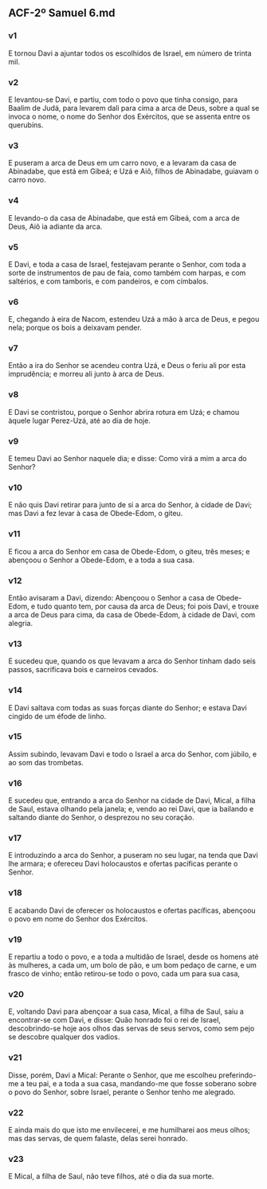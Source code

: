 ## ACF-2º Samuel 6.md
### v1
 E tornou Davi a ajuntar todos os escolhidos de Israel, em número de trinta mil.
### v2
 E levantou-se Davi, e partiu, com todo o povo que tinha consigo, para Baalim de Judá, para levarem dali para cima a arca de Deus, sobre a qual se invoca o nome, o nome do Senhor dos Exércitos, que se assenta entre os querubins.
### v3
 E puseram a arca de Deus em um carro novo, e a levaram da casa de Abinadabe, que está em Gibeá; e Uzá e Aiô, filhos de Abinadabe, guiavam o carro novo.
### v4
 E levando-o da casa de Abinadabe, que está em Gibeá, com a arca de Deus, Aiô ia adiante da arca.
### v5
 E Davi, e toda a casa de Israel, festejavam perante o Senhor, com toda a sorte de instrumentos de pau de faia, como também com harpas, e com saltérios, e com tamboris, e com pandeiros, e com címbalos.
### v6
 E, chegando à eira de Nacom, estendeu Uzá a mão à arca de Deus, e pegou nela; porque os bois a deixavam pender.
### v7
 Então a ira do Senhor se acendeu contra Uzá, e Deus o feriu ali por esta imprudência; e morreu ali junto à arca de Deus.
### v8
 E Davi se contristou, porque o Senhor abrira rotura em Uzá; e chamou àquele lugar Perez-Uzá, até ao dia de hoje.
### v9
 E temeu Davi ao Senhor naquele dia; e disse: Como virá a mim a arca do Senhor?
### v10
 E não quis Davi retirar para junto de si a arca do Senhor, à cidade de Davi; mas Davi a fez levar à casa de Obede-Edom, o giteu.
### v11
 E ficou a arca do Senhor em casa de Obede-Edom, o giteu, três meses; e abençoou o Senhor a Obede-Edom, e a toda a sua casa.
### v12
 Então avisaram a Davi, dizendo: Abençoou o Senhor a casa de Obede-Edom, e tudo quanto tem, por causa da arca de Deus; foi pois Davi, e trouxe a arca de Deus para cima, da casa de Obede-Edom, à cidade de Davi, com alegria.
### v13
 E sucedeu que, quando os que levavam a arca do Senhor tinham dado seis passos, sacrificava bois e carneiros cevados.
### v14
 E Davi saltava com todas as suas forças diante do Senhor; e estava Davi cingido de um éfode de linho.
### v15
 Assim subindo, levavam Davi e todo o Israel a arca do Senhor, com júbilo, e ao som das trombetas.
### v16
 E sucedeu que, entrando a arca do Senhor na cidade de Davi, Mical, a filha de Saul, estava olhando pela janela; e, vendo ao rei Davi, que ia bailando e saltando diante do Senhor, o desprezou no seu coração.
### v17
 E introduzindo a arca do Senhor, a puseram no seu lugar, na tenda que Davi lhe armara; e ofereceu Davi holocaustos e ofertas pacíficas perante o Senhor.
### v18
 E acabando Davi de oferecer os holocaustos e ofertas pacíficas, abençoou o povo em nome do Senhor dos Exércitos.
### v19
 E repartiu a todo o povo, e a toda a multidão de Israel, desde os homens até às mulheres, a cada um, um bolo de pão, e um bom pedaço de carne, e um frasco de vinho; então retirou-se todo o povo, cada um para sua casa,
### v20
 E, voltando Davi para abençoar a sua casa, Mical, a filha de Saul, saiu a encontrar-se com Davi, e disse: Quão honrado foi o rei de Israel, descobrindo-se hoje aos olhos das servas de seus servos, como sem pejo se descobre qualquer dos vadios.
### v21
 Disse, porém, Davi a Mical: Perante o Senhor, que me escolheu preferindo-me a teu pai, e a toda a sua casa, mandando-me que fosse soberano sobre o povo do Senhor, sobre Israel, perante o Senhor tenho me alegrado.
### v22
 E ainda mais do que isto me envilecerei, e me humilharei aos meus olhos; mas das servas, de quem falaste, delas serei honrado.
### v23
 E Mical, a filha de Saul, não teve filhos, até o dia da sua morte.
